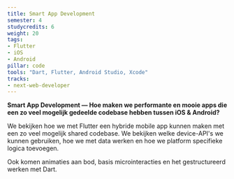 ```yaml
---
title: Smart App Development
semester: 4
studycredits: 6
weight: 20
tags:
- Flutter
- iOS
- Android
pillar: code
tools: "Dart, Flutter, Android Studio, Xcode"
tracks:
- next-web-developer
---
```


**Smart App Development — Hoe maken we performante en mooie apps die een zo veel mogelijk gedeelde codebase hebben tussen iOS & Android?**

We bekijken hoe we met Flutter een hybride mobile app kunnen maken met een zo veel mogelijk shared codebase. We bekijken welke device-API's we kunnen gebruiken, hoe we met data werken en hoe we platform specifieke logica toevoegen.

Ook komen animaties aan bod, basis microinteracties en het gestructureerd werken met Dart.
